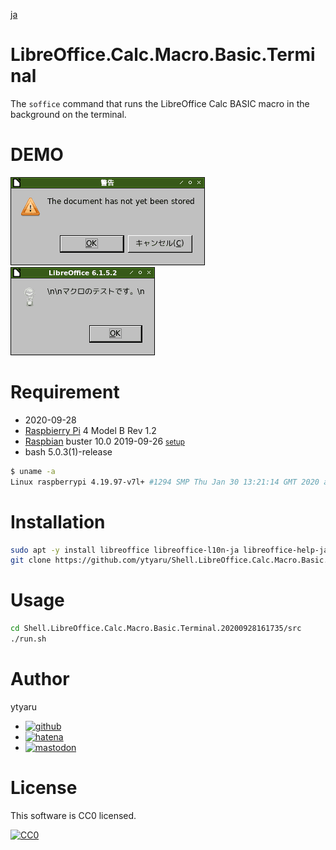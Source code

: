 [ja](./README.ja.md)

# LibreOffice.Calc.Macro.Basic.Terminal

The `soffice` command that runs the LibreOffice Calc BASIC macro in the background on the terminal.

# DEMO

![0](https://github.com/ytyaru/Shell.LibreOffice.Calc.Macro.Basic.Terminal.20200928161735/raw/master/doc/0.png?raw=true)
![1](https://github.com/ytyaru/Shell.LibreOffice.Calc.Macro.Basic.Terminal.20200928161735/raw/master/doc/1.png?raw=true)

# Requirement

* <time datetime="2020-09-28T16:17:31+0900">2020-09-28</time>
* [Raspbierry Pi](https://ja.wikipedia.org/wiki/Raspberry_Pi) 4 Model B Rev 1.2
* [Raspbian](https://ja.wikipedia.org/wiki/Raspbian) buster 10.0 2019-09-26 <small>[setup](http://ytyaru.hatenablog.com/entry/2019/12/25/222222)</small>
* bash 5.0.3(1)-release

```sh
$ uname -a
Linux raspberrypi 4.19.97-v7l+ #1294 SMP Thu Jan 30 13:21:14 GMT 2020 armv7l GNU/Linux
```

# Installation

```sh
sudo apt -y install libreoffice libreoffice-l10n-ja libreoffice-help-ja
git clone https://github.com/ytyaru/Shell.LibreOffice.Calc.Macro.Basic.Terminal.20200928161735
```

# Usage

```sh
cd Shell.LibreOffice.Calc.Macro.Basic.Terminal.20200928161735/src
./run.sh
```

# Author

ytyaru

* [![github](http://www.google.com/s2/favicons?domain=github.com)](https://github.com/ytyaru "github")
* [![hatena](http://www.google.com/s2/favicons?domain=www.hatena.ne.jp)](http://ytyaru.hatenablog.com/ytyaru "hatena")
* [![mastodon](http://www.google.com/s2/favicons?domain=mstdn.jp)](https://mstdn.jp/web/accounts/233143 "mastdon")

# License

This software is CC0 licensed.

[![CC0](http://i.creativecommons.org/p/zero/1.0/88x31.png "CC0")](http://creativecommons.org/publicdomain/zero/1.0/deed.en)


